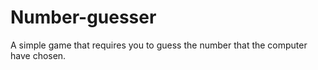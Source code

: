 # Number-guesser
A simple game that requires you to guess the number that the computer have chosen. 

